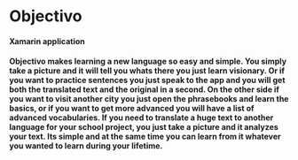 # Objectivo 
#### Xamarin application 

####  Objectivo makes learning a new language so easy and simple. You simply take a picture and it will tell you whats there you just learn visionary. Or if you want to practice sentences you just speak to the app and you will get both the translated text and the original in a second. On the other side if you want to visit another city you just open the phrasebooks and learn the basics, or if you want to get more advanced you will have a list of advanced vocabularies. If you need to translate a huge text to another language for your school project, you just take a picture and it analyzes your text. Its simple and at the same time you can learn from it whatever you wanted to learn during your lifetime.
